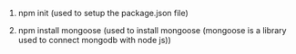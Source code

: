 1. npm init (used to setup the package.json file)

2. npm install mongoose (used to install mongoose (mongoose is a library used to connect mongodb with node js))